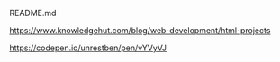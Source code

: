 

README.md

https://www.knowledgehut.com/blog/web-development/html-projects

https://codepen.io/unrestben/pen/vYVyVJ
